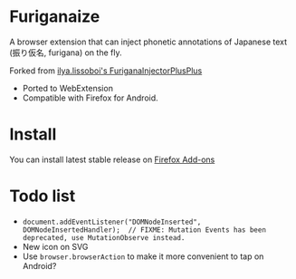 # Furiganaize

A browser extension that can inject phonetic annotations of Japanese text (振り仮名, furigana) on the fly.

Forked from [ilya.lissoboi's FuriganaInjectorPlusPlus](https://github.com/ilyalissoboi/FuriganaInjectorPlusPlus)

- Ported to WebExtension
- Compatible with Firefox for Android.

# Install
You can install latest stable release on [Firefox Add-ons](https://addons.mozilla.org/en-US/firefox/addon/furiganaize/)

# Todo list
- `document.addEventListener("DOMNodeInserted", DOMNodeInsertedHandler);  // FIXME: Mutation Events has been deprecated, use MutationObserve instead.`
- New icon on SVG
- Use `browser.browserAction` to make it more convenient to tap on Android?
